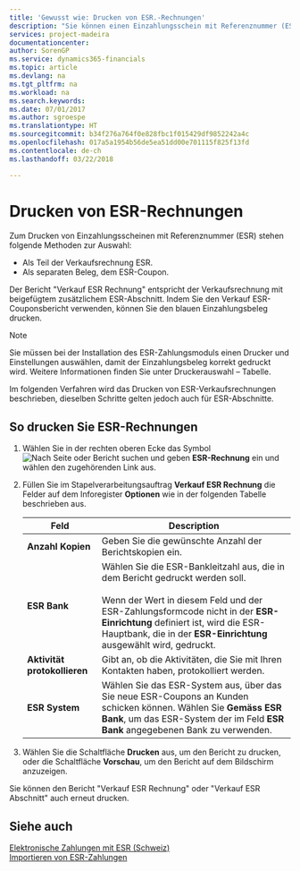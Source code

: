 ```yaml
---
title: 'Gewusst wie: Drucken von ESR.-Rechnungen'
description: "Sie können einen Einzahlungsschein mit Referenznummer (ESR) auf mehrere Arten drucken."
services: project-madeira
documentationcenter: 
author: SorenGP
ms.service: dynamics365-financials
ms.topic: article
ms.devlang: na
ms.tgt_pltfrm: na
ms.workload: na
ms.search.keywords: 
ms.date: 07/01/2017
ms.author: sgroespe
ms.translationtype: HT
ms.sourcegitcommit: b34f276a764f0e828fbc1f015429df9852242a4c
ms.openlocfilehash: 017a5a1954b56de5ea51dd00e701115f825f13fd
ms.contentlocale: de-ch
ms.lasthandoff: 03/22/2018

---
```

# <a name="print-esr-invoices"></a>Drucken von ESR-Rechnungen
Zum Drucken von Einzahlungsscheinen mit Referenznummer (ESR) stehen folgende Methoden zur Auswahl:  

- Als Teil der Verkaufsrechnung ESR.  
- Als separaten Beleg, dem ESR-Coupon.  

Der Bericht "Verkauf ESR Rechnung" entspricht der Verkaufsrechnung mit beigefügtem zusätzlichem ESR-Abschnitt. Indem Sie den Verkauf ESR-Couponsbericht verwenden, können Sie den blauen Einzahlungsbeleg drucken.  

> [!NOTE]  
>  Sie müssen bei der Installation des ESR-Zahlungsmoduls einen Drucker und Einstellungen auswählen, damit der Einzahlungsbeleg korrekt gedruckt wird. Weitere Informationen finden Sie unter Druckerauswahl – Tabelle.  

Im folgenden Verfahren wird das Drucken von ESR-Verkaufsrechnungen beschrieben, dieselben Schritte gelten jedoch auch für ESR-Abschnitte.  

## <a name="to-print-esr-invoices"></a>So drucken Sie ESR-Rechnungen  

1.  Wählen Sie in der rechten oberen Ecke das Symbol ![Nach Seite oder Bericht suchen](../../media/ui-search/search_small.png "Nach Seite oder Bericht suchen") und geben **ESR-Rechnung** ein und wählen den zugehörenden Link aus.  
2.  Füllen Sie im Stapelverarbeitungsauftrag **Verkauf ESR Rechnung** die Felder auf dem Inforegister **Optionen** wie in der folgenden Tabelle beschrieben aus.  

    |Feld|Description|  
    |---------------------------------|---------------------------------------|  
    |**Anzahl Kopien**|Geben Sie die gewünschte Anzahl der Berichtskopien ein.|  
    |**ESR Bank**|Wählen Sie die ESR-Bankleitzahl aus, die in dem Bericht gedruckt werden soll.<br /><br /> Wenn der Wert in diesem Feld <Blank> und der ESR-Zahlungsformcode nicht in der **ESR-Einrichtung** definiert ist, wird die ESR-Hauptbank, die in der **ESR-Einrichtung** ausgewählt wird, gedruckt.|  
    |**Aktivität protokollieren**|Gibt an, ob die Aktivitäten, die Sie mit Ihren Kontakten haben, protokolliert werden.|  
    |**ESR System**|Wählen Sie das ESR-System aus, über das Sie neue ESR-Coupons an Kunden schicken können. Wählen Sie **Gemäss ESR Bank**, um das ESR-System der im Feld **ESR Bank** angegebenen Bank zu verwenden.|  

3.  Wählen Sie die Schaltfläche **Drucken** aus, um den Bericht zu drucken, oder die Schaltfläche **Vorschau**, um den Bericht auf dem Bildschirm anzuzeigen.  

Sie können den Bericht "Verkauf ESR Rechnung" oder "Verkauf ESR Abschnitt" auch erneut drucken.  

## <a name="see-also"></a>Siehe auch  
 [Elektronische Zahlungen mit ESR (Schweiz)](swiss-electronic-payments-using-esr.md)   
 [Importieren von ESR-Zahlungen](how-to-import-esr-payments.md)

